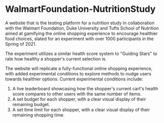 # WalmartFoundation-NutritionStudy
A website that is the testing platform for a nutrition study in collaboration with the Walmart Foundation, Duke University and Tufts School of Nutrition aimed at gamifying the online shopping experience to encourage healthier food choices, slated for an experiment with over 1000 participants in the Spring of 2021. 

The experiment utilizes a similar health score system to "Guiding Stars" to rate how healthy a shopper's current selection is.

The website will replicate a fully-functional online shopping experience, with added experimental conditions to explore methods to nudge users towards healthier options.
Current experimental conditions include:
1. A live leaderboard showcasing how the shopper's current cart's health score compares to other users with the same number of items.
2. A set budget for each shopper, with a clear visual display of their remaining budget.
3. A set time limit for each shopper, with a clear visual display of their remaining shopping time.
